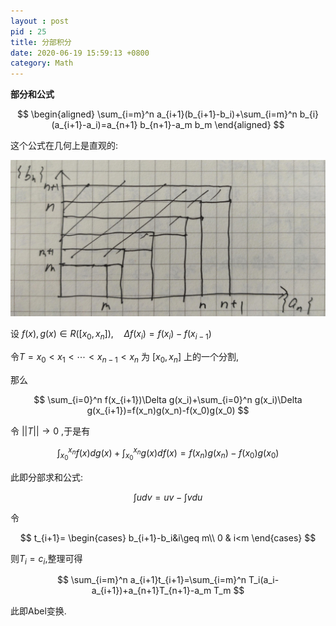 ```yaml
---
layout : post
pid : 25
title: 分部积分
date: 2020-06-19 15:59:13 +0800
category: Math
---
```


**部分和公式**

$$
\begin{aligned}
\sum_{i=m}^n a_{i+1}(b_{i+1}-b_i)+\sum_{i=m}^n b_{i}(a_{i+1}-a_i)=a_{n+1} b_{n+1}-a_m b_m
\end{aligned}
$$

这个公式在几何上是直观的:

![2020_06_23 上午11_55 Office Lens.jpg](.\images\2020-06-19-分部积分\1.jpg)

设 $f(x),\,g(x)\in R([x_0,x_n]),\quad\Delta f(x_i)=f(x_i)-f(x_{i-1})$

令$T=x_0<x_1<\cdots<x_{n-1}<x_n$ 为 $[x_0,x_n]$ 上的一个分割,

那么

$$
\sum_{i=0}^n f(x_{i+1})\Delta g(x_i)+\sum_{i=0}^n g(x_i)\Delta g(x_{i+1})=f(x_n)g(x_n)-f(x_0)g(x_0)
$$

令 $\lvert\lvert T\rvert\rvert\rightarrow0$ ,于是有

$$
\int_{x_0}^{x_n}f(x)dg(x)+\int_{x_0}^{x_n}g(x)df(x)=f(x_n)g(x_n)-f(x_0)g(x_0)
$$

此即分部求和公式:

$$
\int udv=uv-\int vdu
$$

令

$$
t_{i+1}=
\begin{cases}
b_{i+1}-b_i&i\geq m\\
0 & i<m
\end{cases}
$$

则$T_i=c_i$,整理可得

$$
\sum_{i=m}^n a_{i+1}t_{i+1}=\sum_{i=m}^n T_i(a_i-a_{i+1})+a_{n+1}T_{n+1}-a_m T_m
$$

此即Abel变换.





